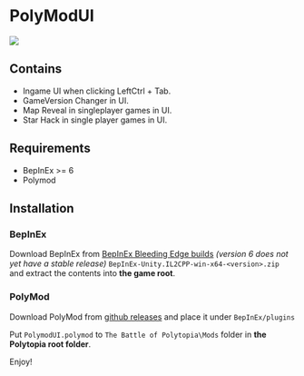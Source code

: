 ﻿# PolyModUI
![](https://img.shields.io/github/downloads/johnklipi/PolyModUI/total)
## Contains

- Ingame UI when clicking LeftCtrl + Tab.
- GameVersion Changer in UI.
- Map Reveal in singleplayer games in UI.
- Star Hack in single player games in UI.

## Requirements

- BepInEx >= 6
- Polymod

## Installation

### BepInEx

Download BepInEx from [BepInEx Bleeding Edge builds](https://builds.bepinex.dev/projects/bepinex_be) *(version 6 does not yet have a stable release)* `BepInEx-Unity.IL2CPP-win-x64-<version>.zip` and extract the contents into **the game root**.

### PolyMod

Download PolyMod from [github releases](https://github.com/PolyModTeam/PolyMod/releases) and place it under `BepInEx/plugins`

Put `PolymodUI.polymod` to `The Battle of Polytopia\Mods` folder in **the Polytopia root folder**.

Enjoy!
